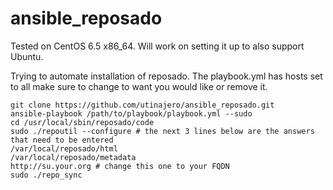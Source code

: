ansible_reposado
================
Tested on CentOS 6.5 x86_64. Will work on setting it up to also support Ubuntu.

Trying to automate installation of reposado. 
The playbook.yml has hosts set to all make sure to change to want you would like or remove it.

	git clone https://github.com/utinajero/ansible_reposado.git 
	ansible-playbook /path/to/playbook/playbook.yml --sudo
	cd /usr/local/sbin/reposado/code
	sudo ./repoutil --configure # the next 3 lines below are the answers that need to be entered
	/var/local/reposado/html
	/var/local/reposado/metadata
	http://su.your.org # change this one to your FQDN
	sudo ./repo_sync
  	
